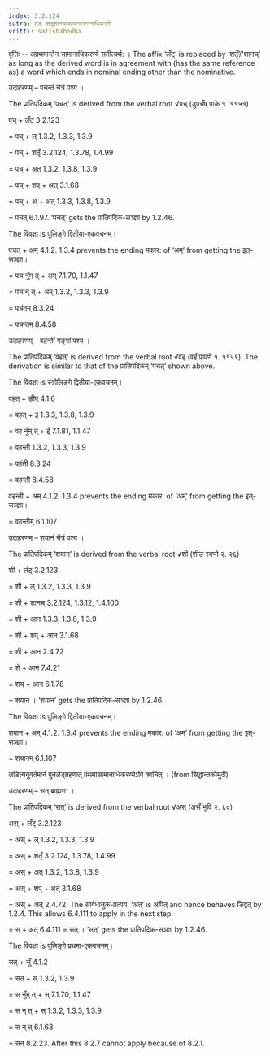 ```yaml
---
index: 3.2.124
sutra: लटः शतृशानचावप्रथमासमानाधिकरणे
vritti: satishabodha
---
```






वृत्तिः -- अप्रथमान्‍तेन सामानाधिकरण्ये सतीत्यर्थ: । The affix ‘लँट्’ is replaced by ‘शतृँ’/'शानच्’ as long as the derived word is in agreement with (has the same reference as) a word which ends in nominal ending other than the nominative.


उदाहरणम् – पचन्‍तं चैत्रं पश्‍य ।


The प्रातिपदिकम् ‘पचत्’ is derived from the verbal root √पच् (डुपचँष् पाके १. ११५१)

पच् + लँट् 3.2.123

= पच् + ल् 1.3.2, 1.3.3, 1.3.9

= पच् + शतृँ 3.2.124, 1.3.78, 1.4.99

= पच् + अत् 1.3.2, 1.3.8, 1.3.9

= पच् + शप् + अत् 3.1.68

= पच् + अ + अत् 1.3.3, 1.3.8, 1.3.9

= पचत् 6.1.97. ‘पचत्’ gets the प्रातिपदिक-सञ्ज्ञा by 1.2.46.


The विवक्षा is पुंलिङ्गे द्वितीया-एकवचनम्।

पचत् + अम् 4.1.2. 1.3.4 prevents the ending मकार: of ‘अम्’ from getting the इत्-सञ्ज्ञा।

= पच नुँम् त् + अम् 7.1.70, 1.1.47

= पच न् त् + अम् 1.3.2, 1.3.3, 1.3.9

= पचंतम् 8.3.24

= पचन्तम् 8.4.58


उदाहरणम् – वहन्तीं गङ्गां पश्‍य ।


The प्रातिपदिकम् ‘वहत्’ is derived from the verbal root √वह् (वहँ प्रापणे १. ११५९). The derivation is similar to that of the प्रातिपदिकम् ‘पचत्’ shown above.


The विवक्षा is स्त्रीलिङ्गे द्वितीया-एकवचनम्।

वहत् + ङीप् 4.1.6

= वहत् + ई 1.3.3, 1.3.8, 1.3.9

= वह नुँम् त् + ई 7.1.81, 1.1.47

= वहन्ती 1.3.2, 1.3.3, 1.3.9

= वहंती 8.3.24

= वहन्ती 8.4.58

वहन्ती + अम् 4.1.2. 1.3.4 prevents the ending मकार: of ‘अम्’ from getting the इत्-सञ्ज्ञा।

= वहन्तीम् 6.1.107


उदाहरणम् – शयानं चैत्रं पश्‍य ।


The प्रातिपदिकम् ‘शयान’ is derived from the verbal root √शी (शीङ् स्वप्ने २. २६)

शी + लँट् 3.2.123

= शी + ल् 1.3.2, 1.3.3, 1.3.9

= शी + शानच् 3.2.124, 1.3.12, 1.4.100

= शी + आन 1.3.3, 1.3.8, 1.3.9

= शी + शप् + आन 3.1.68

= शी + आन 2.4.72

= शे + आन 7.4.21

= शय् + आन 6.1.78

= शयान । ‘शयान’ gets the प्रातिपदिक-सञ्ज्ञा by 1.2.46.


The विवक्षा is पुंलिङ्गे द्वितीया-एकवचनम्।

शयान + अम् 4.1.2. 1.3.4 prevents the ending मकार: of ‘अम्’ from getting the इत्-सञ्ज्ञा।

= शयानम् 6.1.107


लडित्‍यनुवर्तमाने पुनर्लड्ग्रहणात् प्रथमासामानाधिकरण्‍येऽपि क्‍वचित् । (from सिद्धान्तकौमुदी)


उदाहरणम् – सन् ब्राह्मण: ।


The प्रातिपदिकम् ‘सत्’ is derived from the verbal root √अस् (असँ भुवि २. ६०)

अस् + लँट् 3.2.123

= अस् + ल् 1.3.2, 1.3.3, 1.3.9

= अस् + शतृँ 3.2.124, 1.3.78, 1.4.99

= अस् + अत् 1.3.2, 1.3.8, 1.3.9

= अस् + शप् + अत् 3.1.68

= अस् + अत् 2.4.72. The सार्वधातुक-प्रत्यय: ‘अत्’ is अपित् and hence behaves ङिद्वत् by 1.2.4. This allows 6.4.111 to apply in the next step.

= स् + अत् 6.4.111 = सत् । ‘सत्’ gets the प्रातिपदिक-सञ्ज्ञा by 1.2.46.


The विवक्षा is पुंलिङ्गे प्रथमा-एकवचनम्।

सत् + सुँ 4.1.2

= सत् + स् 1.3.2, 1.3.9

= स नुँम् त् + स् 7.1.70, 1.1.47

= स न् त् + स् 1.3.2, 1.3.3, 1.3.9

= स न् त् 6.1.68

= सन् 8.2.23. After this 8.2.7 cannot apply because of 8.2.1.

